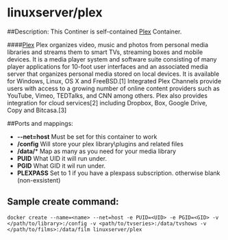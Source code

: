 # linuxserver/plex

##Description:
This Continer is self-contained [Plex](https://plex.tv/) Container. 


####[Plex](https://plex.tv/)
Plex organizes video, music and photos from personal media libraries and streams them to smart TVs, streaming boxes and mobile devices. It is a media player system and software suite consisting of many player applications for 10-foot user interfaces and an associated media server that organizes personal media stored on local devices. It is available for Windows, Linux, OS X and FreeBSD.[1] Integrated Plex Channels provide users with access to a growing number of online content providers such as YouTube, Vimeo, TEDTalks, and CNN among others. Plex also provides integration for cloud services[2] including Dropbox, Box, Google Drive, Copy and Bitcasa.[3]


##Ports and mappings:

- **--net=host** Must be set for this container to work
- **/config** Will store your plex library\plugins and related files
- **/data/*** Map as many as you need for your media library
- **PUID** What UID it will run under.
- **PGID** What GID it wil run under.
- **PLEXPASS** Set to 1 if you have a plexpass subscription. otherwise blank (non-exsistent)


## Sample create command:

```
docker create --name=<name> --net=host -e PUID=<UID> -e PGID=<GID> -v </path/to/library>:/config -v <path/to/tvseries>:/data/tvshows -v </path/to/films>:/data/film linuxserver/plex
```